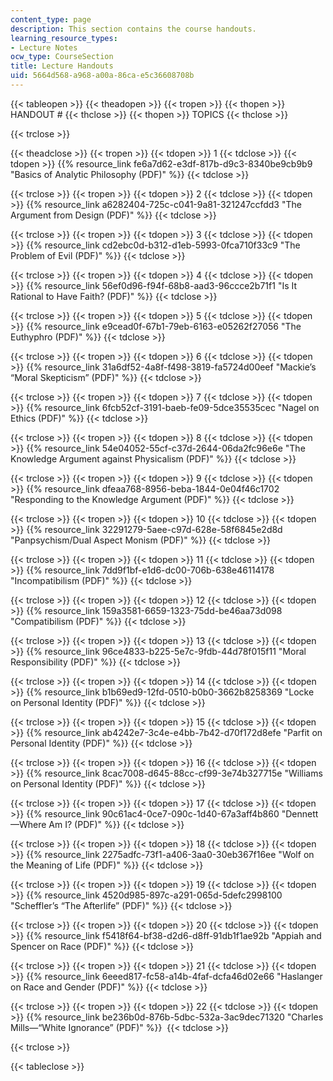```yaml
---
content_type: page
description: This section contains the course handouts.
learning_resource_types:
- Lecture Notes
ocw_type: CourseSection
title: Lecture Handouts
uid: 5664d568-a968-a00a-86ca-e5c36608708b
---
```


{{< tableopen >}}
{{< theadopen >}}
{{< tropen >}}
{{< thopen >}}
HANDOUT #
{{< thclose >}}
{{< thopen >}}
TOPICS
{{< thclose >}}

{{< trclose >}}

{{< theadclose >}}
{{< tropen >}}
{{< tdopen >}}
1
{{< tdclose >}}
{{< tdopen >}}
{{% resource_link fe6a7d62-e3df-817b-d9c3-8340be9cb9b9 "Basics of Analytic Philosophy (PDF)" %}}
{{< tdclose >}}

{{< trclose >}}
{{< tropen >}}
{{< tdopen >}}
2
{{< tdclose >}}
{{< tdopen >}}
{{% resource_link a6282404-725c-c041-9a81-321247ccfdd3 "The Argument from Design (PDF)" %}}
{{< tdclose >}}

{{< trclose >}}
{{< tropen >}}
{{< tdopen >}}
3
{{< tdclose >}}
{{< tdopen >}}
{{% resource_link cd2ebc0d-b312-d1eb-5993-0fca710f33c9 "The Problem of Evil (PDF)" %}}
{{< tdclose >}}

{{< trclose >}}
{{< tropen >}}
{{< tdopen >}}
4
{{< tdclose >}}
{{< tdopen >}}
{{% resource_link 56ef0d96-f94f-68b8-aad3-96ccce2b71f1 "Is It Rational to Have Faith? (PDF)" %}}
{{< tdclose >}}

{{< trclose >}}
{{< tropen >}}
{{< tdopen >}}
5
{{< tdclose >}}
{{< tdopen >}}
{{% resource_link e9cead0f-67b1-79eb-6163-e05262f27056 "The Euthyphro (PDF)" %}}
{{< tdclose >}}

{{< trclose >}}
{{< tropen >}}
{{< tdopen >}}
6
{{< tdclose >}}
{{< tdopen >}}
{{% resource_link 31a6df52-4a8f-f498-3819-fa5724d00eef "Mackie’s “Moral Skepticism” (PDF)" %}}
{{< tdclose >}}

{{< trclose >}}
{{< tropen >}}
{{< tdopen >}}
7
{{< tdclose >}}
{{< tdopen >}}
{{% resource_link 6fcb52cf-3191-baeb-fe09-5dce35535cec "Nagel on Ethics (PDF)" %}}
{{< tdclose >}}

{{< trclose >}}
{{< tropen >}}
{{< tdopen >}}
8
{{< tdclose >}}
{{< tdopen >}}
{{% resource_link 54e04052-55cf-c37d-2644-06da2fc96e6e "The Knowledge Argument against Physicalism (PDF)" %}}
{{< tdclose >}}

{{< trclose >}}
{{< tropen >}}
{{< tdopen >}}
9
{{< tdclose >}}
{{< tdopen >}}
{{% resource_link dfeaa768-8956-beba-1844-0e04f46c1702 "Responding to the Knowledge Argument (PDF)" %}}
{{< tdclose >}}

{{< trclose >}}
{{< tropen >}}
{{< tdopen >}}
10
{{< tdclose >}}
{{< tdopen >}}
{{% resource_link 32291279-5aee-c97d-628e-58f6845e2d8d "Panpsychism/Dual Aspect Monism (PDF)" %}}
{{< tdclose >}}

{{< trclose >}}
{{< tropen >}}
{{< tdopen >}}
11
{{< tdclose >}}
{{< tdopen >}}
{{% resource_link 7dd9f1bf-e1d6-dc00-706b-638e46114178 "Incompatibilism (PDF)" %}}
{{< tdclose >}}

{{< trclose >}}
{{< tropen >}}
{{< tdopen >}}
12
{{< tdclose >}}
{{< tdopen >}}
{{% resource_link 159a3581-6659-1323-75dd-be46aa73d098 "Compatibilism (PDF)" %}}
{{< tdclose >}}

{{< trclose >}}
{{< tropen >}}
{{< tdopen >}}
13
{{< tdclose >}}
{{< tdopen >}}
{{% resource_link 96ce4833-b225-5e7c-9fdb-44d78f015f11 "Moral Responsibility (PDF)" %}}
{{< tdclose >}}

{{< trclose >}}
{{< tropen >}}
{{< tdopen >}}
14
{{< tdclose >}}
{{< tdopen >}}
{{% resource_link b1b69ed9-12fd-0510-b0b0-3662b8258369 "Locke on Personal Identity (PDF)" %}}
{{< tdclose >}}

{{< trclose >}}
{{< tropen >}}
{{< tdopen >}}
15
{{< tdclose >}}
{{< tdopen >}}
{{% resource_link ab4242e7-3c4e-e4bb-7b42-d70f172d8efe "Parfit on Personal Identity (PDF)" %}}
{{< tdclose >}}

{{< trclose >}}
{{< tropen >}}
{{< tdopen >}}
16
{{< tdclose >}}
{{< tdopen >}}
{{% resource_link 8cac7008-d645-88cc-cf99-3e74b327715e "Williams on Personal Identity (PDF)" %}}
{{< tdclose >}}

{{< trclose >}}
{{< tropen >}}
{{< tdopen >}}
17
{{< tdclose >}}
{{< tdopen >}}
{{% resource_link 90c61ac4-0ce7-090c-1d40-67a3aff4b860 "Dennett—Where Am I? (PDF)" %}}
{{< tdclose >}}

{{< trclose >}}
{{< tropen >}}
{{< tdopen >}}
18
{{< tdclose >}}
{{< tdopen >}}
{{% resource_link 2275adfc-73f1-a406-3aa0-30eb367f16ee "Wolf on the Meaning of Life (PDF)" %}}
{{< tdclose >}}

{{< trclose >}}
{{< tropen >}}
{{< tdopen >}}
19
{{< tdclose >}}
{{< tdopen >}}
{{% resource_link 4520d985-897c-a291-065d-5defc2998100 "Scheffler’s “The Afterlife” (PDF)" %}}
{{< tdclose >}}

{{< trclose >}}
{{< tropen >}}
{{< tdopen >}}
20
{{< tdclose >}}
{{< tdopen >}}
{{% resource_link f5418f64-bf38-d2d6-d8ff-91db1f1ae92b "Appiah and Spencer on Race (PDF)" %}}
{{< tdclose >}}

{{< trclose >}}
{{< tropen >}}
{{< tdopen >}}
21
{{< tdclose >}}
{{< tdopen >}}
{{% resource_link 6eeed817-fc58-a14b-4faf-dcfa46d02e66 "Haslanger on Race and Gender (PDF)" %}}
{{< tdclose >}}

{{< trclose >}}
{{< tropen >}}
{{< tdopen >}}
22
{{< tdclose >}}
{{< tdopen >}}
{{% resource_link be236b0d-876b-5dbc-532a-3ac9dec71320 "Charles Mills—“White Ignorance” (PDF)" %}} 
{{< tdclose >}}

{{< trclose >}}

{{< tableclose >}}